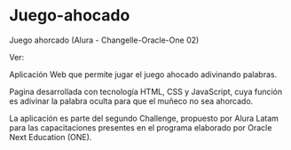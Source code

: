 # Juego-ahocado
Juego ahorcado (Alura - Changelle-Oracle-One 02)

Ver:

Aplicación Web que permite jugar el juego ahocado adivinando palabras.

Pagina desarrollada con tecnología HTML, CSS y JavaScript, cuya función es adivinar la palabra oculta para que el muñeco no sea ahorcado.

La aplicación es parte del segundo Challenge, propuesto por Alura Latam para las capacitaciones presentes en el programa elaborado por Oracle Next Education (ONE).
